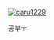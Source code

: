 [![caru1229](http://mazassumnida.wtf/api/v2/generate_badge?boj=caru1229)](https://solved.ac/caru1229)

공부ㅜ
